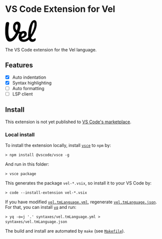 # VS Code Extension for Vel

<!-- We can't use an SVG in README.md of a VS Code extension -->
<p><img src="https://raw.githubusercontent.com/hopv/vel/main/logo/logo.png" height="70" alt="Vel's logo" /></p>

The VS Code extension for the Vel language.

## Features

- [x] Auto indentation
- [x] Syntax highlighting
- [ ] Auto formatting
- [ ] LSP client

## Install

This extension is not yet published to [VS Code's marketplace](https://marketplace.visualstudio.com/vscode).

### Local install

To install the extension locally, install [`vsce`](https://github.com/microsoft/vscode-vsce) to `npm` by:
```shell
> npm install @vscode/vsce -g
```
And run in this folder:
```shell
> vsce package
```
This generates the package `vel-*.vsix`, so install it to your VS Code by:
```shell
> code --install-extension vel-*.vsix
```

If you have modified [`vel.tmLanguage.yml`](./syntaxes/vel.tmLanguage.yml),
regenerate [`vel.tmLanguage.json`](./syntaxes/vel.tmLanguage.json).  
For that, you can install [`yq`](https://github.com/mikefarah/yq) and run:
```
> yq -o=j '.' syntaxes/vel.tmLanguage.yml > syntaxes/vel.tmLanguage.json
```

The build and install are automated by `make` (see [`Makefile`](./Makefile)).
